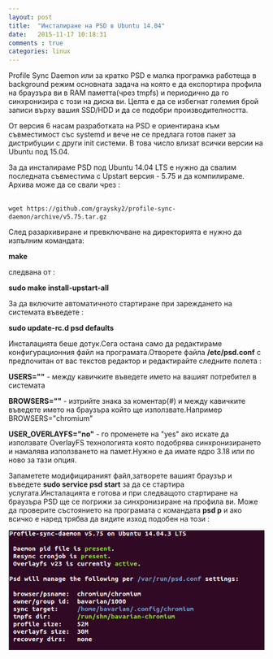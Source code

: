 ```yaml
---
layout: post
title:  "Инсталиране на PSD в Ubuntu 14.04"
date:   2015-11-17 10:18:31
comments : true
categories: linux
---
```


Profile Sync Daemon или за кратко PSD е малка програмка работеща в background режим основната задача на която е да експортира профила на браузъра ви в RAM паметта(чрез tmpfs) и периодично да го синхронизира с този на диска ви.
Целта е да се избегнат големия брой записи върху вашия SSD/HDD и да се подобри производителността.

От версия 6 насам разработката на PSD е ориентирана към съвместимост със systemd и вече не се предлага готов пакет за дистрибуции с други init системи.
В това число влизат всички версии на Ubuntu под 15.04.



За да инсталираме PSD под Ubuntu 14.04 LTS е нужно да свалим последната съвместима с Upstart версия - 5.75 и да компилираме.
Архива може да се свали чрез : 

<pre><code>
wget https://github.com/graysky2/profile-sync-daemon/archive/v5.75.tar.gz
</code></pre>

След разархивиране и превключване на директорията е нужно да изпълним командата:

**make**

следвана от : 

**sudo make install-upstart-all**

За да включите автоматичното стартиране при зареждането на системата въведете : 

**sudo update-rc.d psd defaults**

Инсталацията беше дотук.Сега остана само да редактираме конфигурационния файл на програмата.Отворете файла **/etc/psd.conf** с предпочитан от вас текстов редактор и редактирайте следните полета : 


**USERS=""** - между кавичките въведете името на вашият потребител в системата



**BROWSERS=""** - изтрийте знака за коментар(#) и между кавичките въведете името на браузъра който ще използвате.Например BROWSERS="chromium" 



**USER_OVERLAYFS="no"** - го променете на "yes" ако искате да използвате OverlayFS технологията която подобрява синхронизирането и намалява използването на памет.Нужно е да имате ядро 3.18 или по ново за тази опция.



Запаметете модифицираният файл,затворете вашият браузър и въведете  **sudo service psd start** за да се стартира услугата.Инсталацията е готова и при следващото стартиране на браузъра PSD ще се погрижи за синхронизиране на профила ви.
Може да проверите състоянието на програмата с командата **psd p** и ако всичко е наред трябва да видите изход подобен на този : 

![psd](https://github.com/etem/etem.github.io/raw/master/assets/images/PSD.png)






